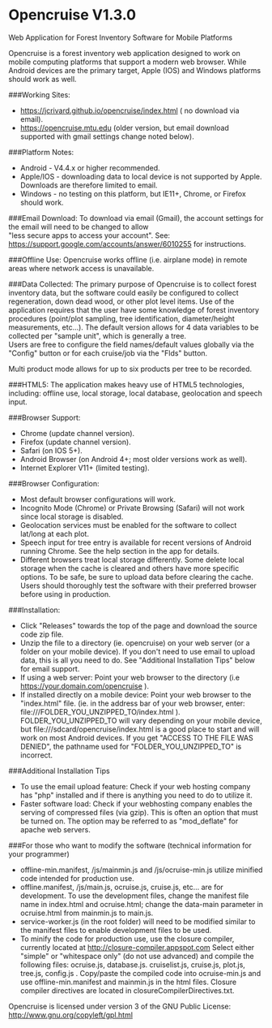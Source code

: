 Opencruise V1.3.0
===============

Web Application for Forest Inventory Software for Mobile Platforms

Opencruise is a forest inventory web application designed to work on mobile computing platforms that support a modern
web browser.  While Android devices are the primary target,  Apple (IOS) and Windows platforms should work as well. 

###Working Sites:
* https://jcrivard.github.io/opencruise/index.html  ( no download via email).
* https://opencruise.mtu.edu (older version, but email download supported with gmail settings change noted below).

 

###Platform Notes:
* Android - V4.4.x or higher recommended.
* Apple/IOS - downloading data to local device is not supported by Apple.  Downloads are therefore limited
to email.
* Windows - no testing on this platform, but IE11+, Chrome, or Firefox should work.
 
###Email Download:
To download via email (Gmail), the account settings for the email will need to be changed to allow  
"less secure apps to access your account".  See: https://support.google.com/accounts/answer/6010255 for instructions.

###Offline Use:
Opencruise works offline (i.e. airplane mode) in remote areas where network access is unavailable.  

###Data Collected:
The primary purpose of Opencruise is to collect forest inventory data, but the software could easily be configured
to collect regeneration, down dead wood, or other plot level items.  Use of the application requires that the user
have some knowledge of forest inventory procedures (point/plot sampling, tree identification, diameter/height measurements,
etc...).  The default version allows for 4 data variables to be collected per "sample unit", which is generally a tree.  
Users are free to configure the field names/default values globally via the "Config" button or for each cruise/job
via the "Flds" button.

Multi product mode allows for up to six products per tree to be recorded.  

###HTML5: 
The application makes heavy use of HTML5 technologies, including:  offline use,
local storage, local database, geolocation and speech input.  

###Browser Support: 
* Chrome (update channel version).
* Firefox (update channel version).
* Safari (on IOS 5+). 
* Android Browser (on Android 4+; most older versions work as well).
* Internet Explorer V11+ (limited testing).

###Browser Configuration:
* Most default browser configurations will work.
* Incognito Mode (Chrome) or Private Browsing (Safari) will not work since local storage is disabled.
* Geolocation services must be enabled for the software to collect lat/long at each plot.
* Speech input for tree entry is available for recent versions of Android running Chrome.  See the help section in the app for details.
* Different browsers treat local storage differently.  Some delete local storage when the cache is cleared
and others have more specific options.  To be safe, be sure to upload data before clearing the cache.  Users 
should thoroughly test the software with their preferred browser before using in production. 

###Installation: 
* Click "Releases" towards the top of the page and download the source code zip file.
* Unzip the file to a directory (ie. opencruise) on your web server (or a folder on your mobile device).
  If you don't need to use email to upload data, this is all you need to do.  See "Additional Installation Tips" below for email support.
* If using a web server: Point your web browser to the directory (i.e https://your.domain.com/opencruise ).
* If installed directly on a mobile device: Point your web browser to the "index.html" file. (ie. in the address
bar of your web browser, enter: file:///FOLDER_YOU_UNZIPPED_TO/index.html ).  FOLDER_YOU_UNZIPPED_TO will vary
depending on your mobile device, but file:///sdcard/opencruise/index.html is a good place to start and will
work on most Android devices. If you get "ACCESS TO THE FILE WAS DENIED", the pathname used for
 "FOLDER_YOU_UNZIPPED_TO" is incorrect.

###Additional Installation Tips
* To use the email upload feature:  Check if your web hosting company has "php" installed and if there
is anything you need to do to utilize it.
* Faster software load:  Check if your webhosting company enables the serving of compressed files (via gzip).
This is often an option that must be turned on.  The option may be referred to as "mod_deflate" for apache web servers.

###For those who want to modify the software (technical information for your programmer)
* offline-min.manifest, /js/mainmin.js and /js/ocruise-min.js utilize minified code intended for production use.
* offline.manifest, /js/main.js, ocruise.js, cruise.js, etc... are for development.  To use the development
files, change the manifest file name in index.html and ocruise.html; change the data-main parameter in 
ocruise.html from mainmin.js to main.js.
* service-worker.js (in the root folder) will need to be modified similar to the manifest files to enable development files
to be used.
* To minify the code for production use, use the closure compiler, currently located at http://closure-compiler.appspot.com
Select either "simple" or "whitespace only" (do not use advanced) and compile the following files:
ocruise.js, database.js. cruiselist.js, cruise.js, plot.js, tree.js, config.js .  Copy/paste the compiled code into
ocruise-min.js and use offline-min.manifest and mainmin.js in the html files.  Closure compiler directives are located
in closureCompilerDirectives.txt.
  
Opencruise is licensed under version 3 of the GNU Public License:  http://www.gnu.org/copyleft/gpl.html